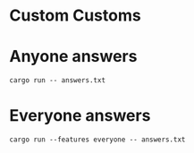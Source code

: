 # Custom Customs

# Anyone answers

```
cargo run -- answers.txt
```

# Everyone answers

```
cargo run --features everyone -- answers.txt
```
